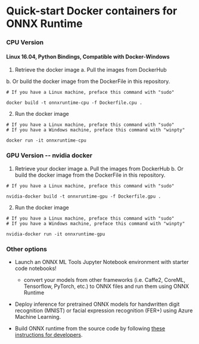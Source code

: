 # Quick-start Docker containers for ONNX Runtime

### CPU Version
#### Linux 16.04, Python Bindings, Compatible with Docker-Windows
1. Retrieve the docker image
  a. Pull the images from DockerHub

  b. Or build the docker image from the DockerFile in this repository.
  ```
  # If you have a Linux machine, preface this command with "sudo"

  docker build -t onnxruntime-cpu -f Dockerfile.cpu .
  ```
2. Run the docker image
  ```
  # If you have a Linux machine, preface this command with "sudo"
  # If you have a Windows machine, preface this command with "winpty"

  docker run -it onnxruntime-cpu
  ```

### GPU Version -- nvidia docker
1. Retrieve your docker image
  a. Pull the images from DockerHub
  b. Or build the docker image from the DockerFile in this repository.
  ```
  # If you have a Linux machine, preface this command with "sudo"

  nvidia-docker build -t onnxruntime-gpu -f Dockerfile.gpu .
  ```

2. Run the docker image
  ```
  # If you have a Linux machine, preface this command with "sudo"
  # If you have a Windows machine, preface this command with "winpty"

  nvidia-docker run -it onnxruntime-gpu
  ```
### Other options
- Launch an ONNX ML Tools Jupyter Notebook environment with starter code notebooks!
    - convert your models from other frameworks (i.e. Caffe2, CoreML,
      Tensorflow, PyTorch, etc.) to ONNX files and run them using ONNX Runtime

- Deploy inference for pretrained ONNX models for handwritten digit recognition (MNIST)
or facial expression recognition (FER+) using Azure Machine Learning.

- Build ONNX runtime from the source code by following [these instructions for developers](../BUILD.md).
